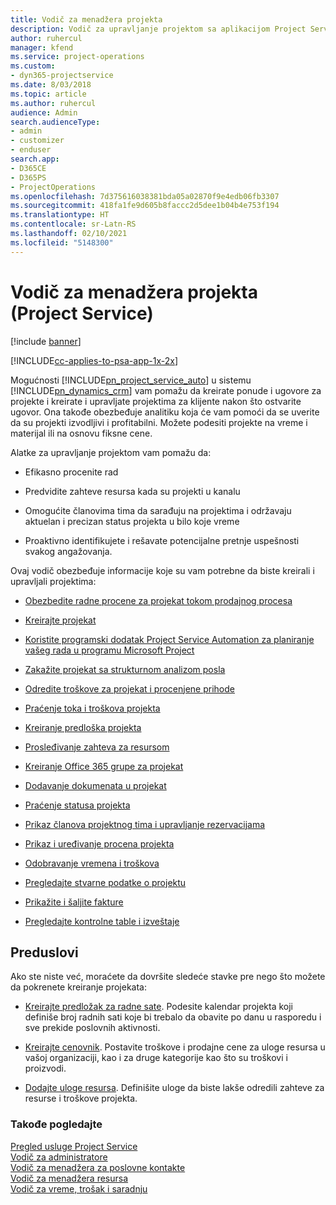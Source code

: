 ```yaml
---
title: Vodič za menadžera projekta
description: Vodič za upravljanje projektom sa aplikacijom Project Service
author: ruhercul
manager: kfend
ms.service: project-operations
ms.custom:
- dyn365-projectservice
ms.date: 8/03/2018
ms.topic: article
ms.author: ruhercul
audience: Admin
search.audienceType:
- admin
- customizer
- enduser
search.app:
- D365CE
- D365PS
- ProjectOperations
ms.openlocfilehash: 7d375616038381bda05a02870f9e4edb06fb3307
ms.sourcegitcommit: 418fa1fe9d605b8faccc2d5dee1b04b4e753f194
ms.translationtype: HT
ms.contentlocale: sr-Latn-RS
ms.lasthandoff: 02/10/2021
ms.locfileid: "5148300"
---
```

# <a name="project-manager-guide-project-service"></a>Vodič za menadžera projekta (Project Service)

[!include [banner](../includes/psa-now-project-operations.md)]

[!INCLUDE[cc-applies-to-psa-app-1x-2x](../includes/cc-applies-to-psa-app-1x-2x.md)]

Mogućnosti [!INCLUDE[pn_project_service_auto](../includes/pn-project-service-auto.md)] u sistemu [!INCLUDE[pn_dynamics_crm](../includes/pn-dynamics-crm.md)] vam pomažu da kreirate ponude i ugovore za projekte i kreirate i upravljate projektima za klijente nakon što ostvarite ugovor. Ona takođe obezbeđuje analitiku koja će vam pomoći da se uverite da su projekti izvodljivi i profitabilni. Možete podesiti projekte na vreme i materijal ili na osnovu fiksne cene.  
  
 Alatke za upravljanje projektom vam pomažu da:  
  
-   Efikasno procenite rad  
  
-   Predvidite zahteve resursa kada su projekti u kanalu  
  
-   Omogućite članovima tima da sarađuju na projektima i održavaju aktuelan i precizan status projekta u bilo koje vreme  
  
-   Proaktivno identifikujete i rešavate potencijalne pretnje uspešnosti svakog angažovanja.  
  
Ovaj vodič obezbeđuje informacije koje su vam potrebne da biste kreirali i upravljali projektima:  
  
-   [Obezbedite radne procene za projekat tokom prodajnog procesa](../psa/provide-estimates-project-during-sales-process.md)  
  
-   [Kreirajte projekat](../psa/create-project.md)  
  
-   [Koristite programski dodatak Project Service Automation za planiranje vašeg rada u programu Microsoft Project](../psa/add-plan-work-microsoft-project.md)  
  
-   [Zakažite projekat sa strukturnom analizom posla](../psa/schedule-project-work-breakdown-structure.md)  
  
-   [Odredite troškove za projekat i procenjene prihode](../psa/determine-project-cost-revenue-estimates.md)  
  
-   [Praćenje toka i troškova projekta](../psa/track-project-progress-cost.md)  
  
-   [Kreiranje predloška projekta](../psa/create-project-template.md)  
  
-   [Prosleđivanje zahteva za resursom](../psa/submit-resource-requests.md)  
  
-   [Kreiranje Office 365 grupe za projekat](../psa/create-office-365-group-project.md)  
  
-   [Dodavanje dokumenata u projekat](../psa/add-documents-project.md)  
  
-   [Praćenje statusa projekta](../psa/track-project-status.md)  
  
-   [Prikaz članova projektnog tima i upravljanje rezervacijama](../psa/view-project-team-members-manage-bookings.md)  
  
-   [Prikaz i uređivanje procena projekta](../psa/view-edit-project-estimates.md)  
  
-   [Odobravanje vremena i troškova](../psa/approve-time-expenses.md)  
  
-   [Pregledajte stvarne podatke o projektu](../psa/review-project-actuals.md)  
  
-   [Prikažite i šaljite fakture](../psa/view-send-invoices.md)  
  
-   [Pregledajte kontrolne table i izveštaje](../psa/view-dashboards-reports.md)  
  
## <a name="prerequisites"></a>Preduslovi  
 Ako ste niste već, moraćete da dovršite sledeće stavke pre nego što možete da pokrenete kreiranje projekata:  
  
-   [Kreirajte predložak za radne sate](../psa/create-work-hours-template.md). Podesite kalendar projekta koji definiše broj radnih sati koje bi trebalo da obavite po danu u rasporedu i sve prekide poslovnih aktivnosti.  
  
-   [Kreirajte cenovnik](../psa/create-price-list.md). Postavite troškove i prodajne cene za uloge resursa u vašoj organizaciji, kao i za druge kategorije kao što su troškovi i proizvodi.  
  
-   [Dodajte uloge resursa](../psa/add-resource-roles.md). Definišite uloge da biste lakše odredili zahteve za resurse i troškove projekta.  
  
### <a name="see-also"></a>Takođe pogledajte  
 [Pregled usluge Project Service](../psa/overview.md)   
 [Vodič za administratore](../psa/admin-guide.md)   
 [Vodič za menadžera za poslovne kontakte](../psa/account-manager-guide.md)   
 [Vodič za menadžera resursa](../psa/resource-manager-guide.md)   
 [Vodič za vreme, trošak i saradnju](../psa/time-expense-collaboration-guide.md)

